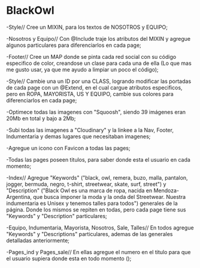 # BlackOwl 

<!-- SASS II  --> 

-Style// Cree un MIXIN, para los textos de NOSOTROS y EQUIPO; 

-Nosotros y Equipo// Con @Include traje los atributos del MIXIN y agregue algunos particulares para diferenciarlos en cada page; 

-Footer// Cree un MAP donde se pinta cada red social con su código especifico de color, creandose un clase para cada una de ella (Lo que mas me gusto usar, ya que me ayudo a limpiar un poco el código); 

-Style// Cambie una un ID por una CLASS, logrando modificar las portadas de cada page con un @Extend, en el cual cargue atributos especificos, pero en ROPA, MAYORISTA, US Y EQUIPO, cambie sus colores para diferenciarlos en cada page;

<!-- SEO --> 

-Optimece todas las imagenes con "Squoosh", siendo 39 imágenes eran 20Mb en total y bajo a 2Mb;

-Subi todas las imagenes a "Cloudinary" y la linkee a la Nav, Footer, Indumentaria y demas lugares que necesitaban imagenes; 

-Agregue un icono con Favicon a todas las pages;

-Todas las pages poseen titulos, para saber donde esta el usuario en cada momento;

-Index// Agregue "Keywords" ("black, owl, remera, buzo, malla, pantalon, jogger, bermuda, negro, t-shirt, streetwear, skate, surf, street") y "Description" ("Black Owl es una marca de ropa, nacida en Mendoza-Argentina, que busca imponer la moda y la onda del Streetwear. Nuestra indumentaria es Unisex y tenemos talles para todos") generales de la página. Donde los mismos se repiten en todas, pero cada page tiene sus "Keywords" y "Description" particulares;  

-Equipo, Indumentaria, Mayorista, Nosotros, Sale, Talles// En todos agregue "Keywords" y "Descriptions" particulares, ademas de las generales detalladas anteriormente; 

-Pages_ind y Pages_sale// En ellas agregue el numero en el titulo para que el usuario supiera donde esta en todo momento (<title>Sale 2 - Black Owl</title>);